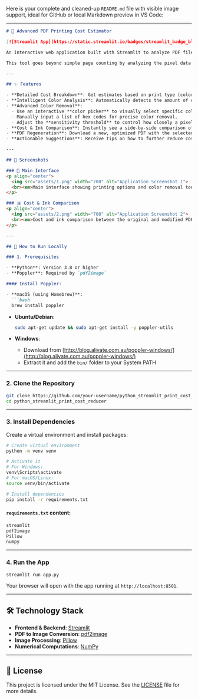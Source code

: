 Here is your complete and cleaned-up `README.md` file with visible image support, ideal for GitHub or local Markdown preview in VS Code:

---

````markdown
# 🧾 Advanced PDF Printing Cost Estimator

[![Streamlit App](https://static.streamlit.io/badges/streamlit_badge_black_white.svg)](https://streamlit.io/)

An interactive web application built with Streamlit to analyze PDF files, estimate printing costs, and provide tools to reduce costs by selectively removing colors.

This tool goes beyond simple page counting by analyzing the pixel data of each page to differentiate between black & white, low-color, and high-color pages, providing a more accurate cost estimate.

---

## ✨ Features

- **Detailed Cost Breakdown**: Get estimates based on print type (color/B&W), paper size (A4/A3), duplex printing, binding, and number of copies.
- **Intelligent Color Analysis**: Automatically detects the amount of color on each page to provide a tiered cost structure.
- **Advanced Color Removal**:
  - Use an interactive **color picker** to visually select specific colors to remove.
  - Manually input a list of hex codes for precise color removal.
  - Adjust the **sensitivity threshold** to control how closely a pixel must match to be removed.
- **Cost & Ink Comparison**: Instantly see a side-by-side comparison of the original vs. modified PDF, including total cost savings and percentage reduction in "ink".
- **PDF Regeneration**: Download a new, optimized PDF with the selected colors removed.
- **Actionable Suggestions**: Receive tips on how to further reduce costs.

---

## 📸 Screenshots

### 🔧 Main Interface
<p align="center">
  <img src="assets/1.png" width="700" alt="Application Screenshot 1">
  <br><em>Main interface showing printing options and color removal tools.</em>
</p>

### 📊 Cost & Ink Comparison
<p align="center">
  <img src="assets/2.png" width="700" alt="Application Screenshot 2">
  <br><em>Cost and ink comparison between the original and modified PDF.</em>
</p>

---

## 🚀 How to Run Locally

### 1. Prerequisites

- **Python**: Version 3.8 or higher
- **Poppler**: Required by `pdf2image`

#### Install Poppler:

- **macOS (using Homebrew)**:
  ```bash
  brew install poppler
````

* **Ubuntu/Debian**:

  ```bash
  sudo apt-get update && sudo apt-get install -y poppler-utils
  ```
* **Windows**:

  * Download from [http://blog.alivate.com.au/poppler-windows/](http://blog.alivate.com.au/poppler-windows/)
  * Extract it and add the `bin/` folder to your System PATH

---

### 2. Clone the Repository

```bash
git clone https://github.com/your-username/python_streamlit_print_cost_reducer.git
cd python_streamlit_print_cost_reducer
```

---

### 3. Install Dependencies

Create a virtual environment and install packages:

```bash
# Create virtual environment
python -m venv venv

# Activate it
# For Windows:
venv\Scripts\activate
# For macOS/Linux:
source venv/bin/activate

# Install dependencies
pip install -r requirements.txt
```

#### `requirements.txt` content:

```txt
streamlit
pdf2image
Pillow
numpy
```

---

### 4. Run the App

```bash
streamlit run app.py
```

Your browser will open with the app running at `http://localhost:8501`.

---

## 🛠️ Technology Stack

* **Frontend & Backend**: [Streamlit](https://streamlit.io/)
* **PDF to Image Conversion**: [pdf2image](https://github.com/Belval/pdf2image)
* **Image Processing**: [Pillow](https://python-pillow.org/)
* **Numerical Computations**: [NumPy](https://numpy.org/)

---

## 📜 License

This project is licensed under the MIT License. See the [LICENSE](./LICENSE) file for more details.

```

